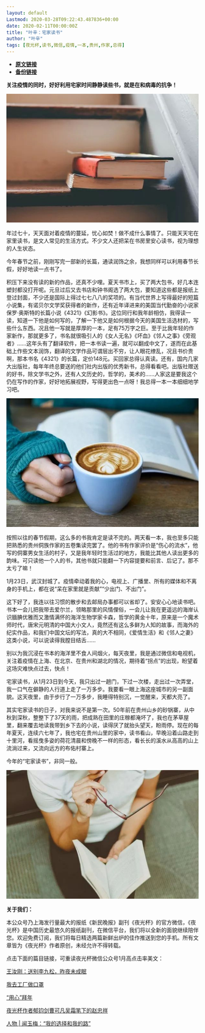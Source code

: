 ```yaml
---
layout: default
Lastmod: 2020-03-28T09:22:43.487836+00:00
date: 2020-02-11T00:00:00Z
title: "叶辛：宅家读书"
author: "叶辛"
tags: [夜光杯,读书,微信,疫情,一本,贵州,作家,总得]
---
```


* [**原文链接**](https://mp.weixin.qq.com/s/YXnNAqmEpxsbJfZnJtirwg)
* [**备份链接**](http://archive.ph/w8k0d)


**关注疫情的同时，好好利用宅家时间静静读些书，就是在和病毒的抗争！**

![](/images/post/f7efcad471955dabf43207d26abae72c.jpg)

年过七十，天天面对着疫情的蔓延，忧心如焚！做不成什么事情了。只能天天宅在家里读书，是文人常见的生活方式。不少文人还把呆在书房里安心读书，视为理想的人生状态。

今年春节之前，刚刚写完一部新的长篇，通读润饰之余，我想同样可以利用春节长假，好好地读一点书了。

积压下来没有读的新的作品，还真不少哩。夏天书市上，买了两大包书，好几本连塑封都没打开呢。元旦过后又去书店和钟书阁选了两大包，要知道这些都是报纸上登过封面，不少还是国际上得过七七八八的奖项的。有当代世界上写得最好的短篇小说集，有诺贝尔文学奖获得者的新作，还有近年译进来的美国当代勤奋的小说家保罗·奥斯特的长篇小说《4321》《幻影书》。这位同行和我年龄相仿，我得读一读，知道一下他是如何写的，了解一下他又是如何根据今天的美国生活选材的，写些什么东西。况且他一写就是厚厚的一本，足有75万字之巨。至于比我年轻的作家新作，那就更多了，书名就很吸引人的《女人无名》《坏血》《邻人之事》《旁观者》……这年头有了翻译软件，把一本书读一遍，就可以翻成中文了，遂而在此基础上作些文本润饰，翻译的文学作品可谓层出不穷，让人眼花缭乱，况且书价贵啊，那本书名《4321》的长篇，定价148元。买回家总得认真读。还有，国内几家大出版社，每年年终总要送的他们社内出版的优秀新书，总得看看吧。出版社赠送的好书，除文学书之外，还有人文历史的，哲学的，美术的……人家这是要我这个仍在写作的作家，好好地拓展视野，写得更出色一点呀！我总得一本一本细细地学习吧。

![](/images/post/d4601a1a9347e2167560f0fda37d14ae.jpg)

按照以往的春节假期，这么多的书我肯定是读不完的。两天看一本，我也至多只能把熟悉的贵州侗族作家的五卷集读完罢了。他的书有作家评价是“伤心的流水”，他写的侗寨男女生活的村子，又是我年轻时生活过的地方，我能比其他人读出更多的韵味。可只读他一个人的书，其他书就只能翻一下内容提要和前言、后记了。那不太亏了嘛！

1月23日，武汉封城了。疫情牵动着我的心，电视上、广播里、所有的媒体和不离身的手机上，都在说“呆在家里就是贡献”“少出门、不出门”。

这下好了，我连以往习惯的散步和去邮局办事都可以省却了。安安心心地读书吧。书本一会儿把我带去爱尔兰，领略那里的风情俚俗，一会儿让我在更遥远的海岸认识腼腆优雅而又激情满怀的海洋生物学家卡森，哲学的黄金十年，原来是一个魔术师时代，唐宋元明清的中国大小文人，竟然还有这么多鲜为人知的故事，而海外的纪实作品，和我们中国文坛的写法，真的大不相同，《爱情生活》和《邻人之妻》这类小说，可以说读得我膛目结舌……

别以为我沉浸在书本的海洋里不食人间烟火，每天夜里，我是通过微信和电视机，关注着疫情在上海、在北京、在贵州和湖北的情况，期待着“拐点”的出现，盼望着这场灾难快点过去，快点！

宅家读书，从1月23日到今天，我只出过一趟门，下过一次楼，走出过一次弄堂，我一口气在僻静的人行道上走了一万多步。我要看一眼上海这座城市的另一副面貌。这天夜里，由于步行了一万多步，我睡得特别沉，一觉醒来，天都大亮了。

其实宅家读书的日子，对我来说不是第一次。50年前在贵州山乡的砂锅寨，从中秋到深秋，整整下了37天的雨，把成熟在田里的庄稼都淹坏了，我也在茅草屋里，翻来覆去地读我带到乡下去的小说，读得厌了就抬头望天，盼雨停。现在的每年夏天，连续六七年了，我也宅在贵州山里的家中，读书看山，早晚沿着山路走到十里河，看摇曳多姿的荷花清晨和傍晚不一样的形态，看长长的溪水从高高的山上流淌过来，又流向远方的布佑村寨上。

今年的“宅家读书”，非同一般。

![](/images/post/4196895871604d77d4cab07629dcdf3a.jpg)

**关于我们：**

本公众号乃上海发行量最大的报纸《新民晚报》副刊《夜光杯》的官方微信，《夜光杯》是中国历史最悠久的报纸副刊，在微信平台，我们将以全新的面貌继续陪伴您。欢迎免费订阅，我们将每日精选两篇新鲜出炉的佳作推送到您的手机。所有文章皆为《夜光杯》作者原创，未经允许不得转载。

点击下面的篇目链接，可重读夜光杯微信公众号1月高点击率美文：

[王汝刚：送别李九松，昨夜未成眠](http://mp.weixin.qq.com/s?__biz=MzA4NzM0NTg4NA==&mid=2657710077&idx=1&sn=f977ead7ba6584787c6de58a0d676b91&chksm=8ba7104ebcd0995881386ffc3976d74c1effe214de7a112e5b864430c34e94eae8ab7b95dbc4&scene=21#wechat_redirect)

[我去工厂做口罩](http://mp.weixin.qq.com/s?__biz=MzA4NzM0NTg4NA==&mid=2657710083&idx=1&sn=454ae0e5e60465788b221d7bade3c9c9&chksm=8ba70fb0bcd086a69d0a292c3e3891cf523772c93aafbd2d85b9ecdcb40ca848a9d1e0379482&scene=21#wechat_redirect)

[“用心”拜年](http://mp.weixin.qq.com/s?__biz=MzA4NzM0NTg4NA==&mid=2657709810&idx=2&sn=c79a750090ae72515de43fd3f10e2ec3&chksm=8ba71141bcd09857cd61dcd8c5817ab0b6a8260f9e50d858c3e7834b150b198c6fdc47789b1f&scene=21#wechat_redirect)

[夜光杯作者郁钧剑曹可凡吴霜笔下的赵忠祥](http://mp.weixin.qq.com/s?__biz=MzA4NzM0NTg4NA==&mid=2657709810&idx=1&sn=32163d5144a5b4fc583d4b95b5eb7352&chksm=8ba71141bcd09857b1ee58d901f86e9de14601f455eb9b67e47e37b7e8dd970c0efd6512e9eb&scene=21#wechat_redirect)

[人物 | 闻玉梅：“我的选择和我的路”](http://mp.weixin.qq.com/s?__biz=MzA4NzM0NTg4NA==&mid=2657709733&idx=1&sn=7a3b7dd04c1b5a940caafa967fa6f90f&chksm=8ba71116bcd0980078ae04f5e5231046515046d3f09de369de1877a5b0d086d614fe175798d6&scene=21#wechat_redirect)

